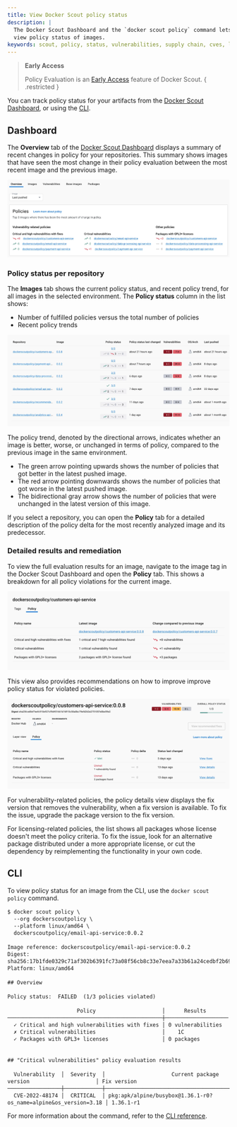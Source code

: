 ```yaml
---
title: View Docker Scout policy status
description: |
  The Docker Scout Dashboard and the `docker scout policy` command lets you
  view policy status of images.
keywords: scout, policy, status, vulnerabilities, supply chain, cves, licenses
---
```


> **Early Access**
>
> Policy Evaluation is an [Early Access](/release-lifecycle/#early-access-ea)
> feature of Docker Scout.
{ .restricted }

You can track policy status for your artifacts from the [Docker Scout
Dashboard](#dashboard), or using the [CLI](#cli).

## Dashboard

The **Overview** tab of the [Docker Scout Dashboard](https://scout.docker.com/)
displays a summary of recent changes in policy for your repositories.
This summary shows images that have seen the most change in their policy
evaluation between the most recent image and the previous image.

![Policy overview](../images/policy-overview.webp)

### Policy status per repository

The **Images** tab shows the current policy status, and recent policy trend,
for all images in the selected environment. The **Policy status** column in the
list shows:

- Number of fulfilled policies versus the total number of policies
- Recent policy trends

![Policy status in the image list](../images/policy-image-list.webp)

The policy trend, denoted by the directional arrows, indicates whether an image
is better, worse, or unchanged in terms of policy, compared to the previous
image in the same environment.

- The green arrow pointing upwards shows the number of policies that got better
  in the latest pushed image.
- The red arrow pointing downwards shows the number of policies that got worse
  in the latest pushed image.
- The bidirectional gray arrow shows the number of policies that were unchanged
  in the latest version of this image.

If you select a repository, you can open the **Policy** tab for a detailed
description of the policy delta for the most recently analyzed image and its
predecessor.

### Detailed results and remediation

To view the full evaluation results for an image, navigate to the image tag in
the Docker Scout Dashboard and open the **Policy** tab. This shows a breakdown
for all policy violations for the current image.

![Detailed Policy Evaluation results](../images/policy-detailed-results.webp)

This view also provides recommendations on how to improve improve policy status
for violated policies.

![Policy details in the tag view](../images/policy-tag-view.webp)

For vulnerability-related policies, the policy details view displays the fix
version that removes the vulnerability, when a fix version is available. To fix
the issue, upgrade the package version to the fix version.

For licensing-related policies, the list shows all packages whose license
doesn't meet the policy criteria. To fix the issue, look for an alternative
package distributed under a more appropriate license, or cut the dependency by
reimplementing the functionality in your own code.

## CLI

To view policy status for an image from the CLI, use the `docker scout policy`
command.

```console
$ docker scout policy \
  --org dockerscoutpolicy \
  --platform linux/amd64 \
  dockerscoutpolicy/email-api-service:0.0.2

Image reference: dockerscoutpolicy/email-api-service:0.0.2
Digest: sha256:17b1fde0329c71af302b6391fc73a08f56cb8c33e7eea7a33b61a24cedbf2b69
Platform: linux/amd64

## Overview

Policy status:  FAILED  (1/3 policies violated)

                      Policy                     │      Results       
─────────────────────────────────────────────────┼────────────────────
  ✓ Critical and high vulnerabilities with fixes │ 0 vulnerabilities  
  ✗ Critical vulnerabilities                     │    1C              
  ✓ Packages with GPL3+ licenses                 │ 0 packages         


## "Critical vulnerabilities" policy evaluation results

  Vulnerability  │  Severity  │                     Current package version                     │ Fix version  
─────────────────┼────────────┼─────────────────────────────────────────────────────────────────┼──────────────
  CVE-2022-48174 │  CRITICAL  │ pkg:apk/alpine/busybox@1.36.1-r0?os_name=alpine&os_version=3.18 │ 1.36.1-r1
```

For more information about the command, refer to the [CLI
reference](../../engine/reference/commandline/scout_policy.md).
